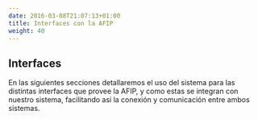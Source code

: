 ```yaml
---
date: 2016-03-08T21:07:13+01:00
title: Interfaces con la AFIP
weight: 40
---
```


## Interfaces

En las siguientes secciones detallaremos el uso del sistema para las distintas interfaces que provee la AFIP, y como estas se integran con nuestro sistema, facilitando asi la conexión y comunicación entre ambos sistemas.

